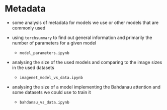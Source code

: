 # Metadata
- some analysis of metadata for models we use or other models that are commonly used
  
- using `torchsummary` to find out general information and primarily the number of parameters for a given model
    - `model_parameters.ipynb`
    
- analysing the size of the used models and comparing to the image sizes in the used datasets
    - `imagenet_model_vs_data.ipynb`
    
- analysing the size of a model implementing the Bahdanau attention and some datasets we could use to train it
    - `bahdanau_vs_data.ipynb`